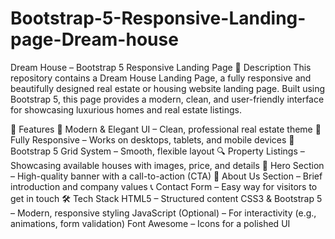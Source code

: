 # Bootstrap-5-Responsive-Landing-page-Dream-house
Dream House – Bootstrap 5 Responsive Landing Page
📌 Description
This repository contains a Dream House Landing Page, a fully responsive and beautifully designed real estate or housing website landing page. Built using Bootstrap 5, this page provides a modern, clean, and user-friendly interface for showcasing luxurious homes and real estate listings.

🚀 Features
🏡 Modern & Elegant UI – Clean, professional real estate theme
📱 Fully Responsive – Works on desktops, tablets, and mobile devices
🎨 Bootstrap 5 Grid System – Smooth, flexible layout
🔍 Property Listings – Showcasing available houses with images, price, and details
📌 Hero Section – High-quality banner with a call-to-action (CTA)
📜 About Us Section – Brief introduction and company values
📞 Contact Form – Easy way for visitors to get in touch
🛠️ Tech Stack
HTML5 – Structured content
CSS3 & Bootstrap 5 – Modern, responsive styling
JavaScript (Optional) – For interactivity (e.g., animations, form validation)
Font Awesome – Icons for a polished UI
